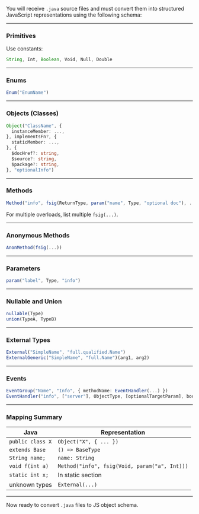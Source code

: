 You will receive `.java` source files and must convert them into structured JavaScript representations using the following schema:

---

### Primitives

Use constants:

```ts
String, Int, Boolean, Void, Null, Double
```

---

### Enums

```ts
Enum("EnumName")
```

---

### Objects (Classes)

```ts
Object("ClassName", {
  instanceMember: ...,
}, implementsFn?, {
  staticMember: ...,
}, {
  $docHref?: string,
  $source?: string,
  $package?: string,
}, "optionalInfo")
```

---

### Methods

```ts
Method("info", fsig(ReturnType, param("name", Type, "optional doc"), ...))
```

For multiple overloads, list multiple `fsig(...)`.

---

### Anonymous Methods

```ts
AnonMethod(fsig(...))
```

---

### Parameters

```ts
param("label", Type, "info")
```

---

### Nullable and Union

```ts
nullable(Type)
union(TypeA, TypeB)
```

---

### External Types

```ts
External("SimpleName", "full.qualified.Name")
ExternalGeneric("SimpleName", "full.Name")(arg1, arg2)
```

---

### Events

```ts
EventGroup("Name", "Info", { methodName: EventHandler(...) })
EventHandler("info", ["server"], ObjectType, [optionalTargetParam], boolean)
```

---

### Mapping Summary

| Java             | Representation                                |
| ---------------- | --------------------------------------------- |
| `public class X` | `Object("X", { ... })`                        |
| `extends Base`   | `() => BaseType`                              |
| `String name;`   | `name: String`                                |
| `void f(int a)`  | `Method("info", fsig(Void, param("a", Int)))` |
| `static int x;`  | In static section                             |
| unknown types    | `External(...)`                               |

---

Now ready to convert `.java` files to JS object schema.

